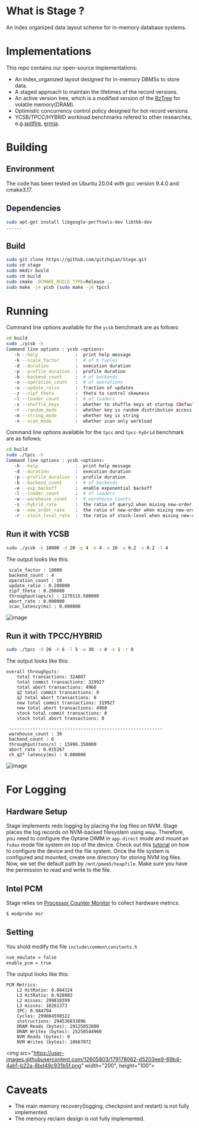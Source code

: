 # What is Stage ?
An index organized data layout scheme for in-memory database systems.

# Implementations
This repo contains our open-source implementations:
- An index_organized layout designed for in-memory DBMSs to store data.
- A staged approach to maintain the lifetimes of the record versions.
- An active version tree, which is a modified version of the [BzTree](https://github.com/sfu-dis/bztree) for volatile memory(DRAM).
- Optimistic concurrency control policy designed for hot record versions.
- YCSB/TPCC/HYBRID workload benchmarks refered to other researches, e.g.[spitfire](https://github.com/zxjcarrot/spitfire), [ermia](https://github.com/sfu-dis/ermia).

# Building

## Environment
The code has been tested on Ubuntu 20.04 with gcc version 9.4.0 and cmake3.17.

## Dependencies
```bash
sudo apt-get install libgoogle-perftools-dev libtbb-dev
......
```

## Build
```bash
sudo git clone https://github.com/gitzhqian/Stage.git
sudo cd stage
sudo mkdir build
sudo cd build
sudo cmake -DCMAKE_BUILD_TYPE=Release .. 
sudo make -j4 ycsb (sudo make -j4 tpcc)
```

# Running
Command line options available for the `ycsb` benchmark are as follows:
```bash
cd build
sudo ./ycsb -h
Command line options : ycsb <options> 
   -h --help              :  print help message 
   -k --scale_factor      :  # of K tuples 
   -d --duration          :  execution duration 
   -p --profile_duration  :  profile duration 
   -b --backend_count     :  # of backends 
   -o --operation_count   :  # of operations 
   -u --update_ratio      :  fraction of updates 
   -z --zipf_theta        :  theta to control skewness 
   -l --loader_count      :  # of loaders 
   -s --shuffle_keys      :  whether to shuffle keys at startup (Default: fasle)
   -r --random_mode       :  whether key is random distribution access
   -m --string_mode       :  whether key is string
   -n --scan_mode         :  whether scan only workload
```
Command line options available for the `tpcc` and `tpcc-hybrid` benchmark are as follows:
```bash
cd build
sudo ./tpcc -h
Command line options : ycsb <options> 
   -h --help              :  print help message 
   -d --duration          :  execution duration 
   -p --profile_duration  :  profile duration 
   -b --backend_count     :  # of backends 
   -e --exp_backoff       :  enable exponential backoff 
   -l --loader_count      :  # of loaders 
   -w --warehouse_count   :  # warehouse counts 
   -s --hybrid_rate       :  the ratio of query2 when mixing new-order and query2 
   -o --new_order_rate    :  the ratio of new-order when mixing new-order and stock-level 
   -r --stock_level_rate  :  the ratio of stock-level when mixing new-order and stock-level 
```
## Run it with YCSB 
```bash
sudo ./ycsb -k 10000 -d 20 -p 4 -b 4 -o 10 -u 0.2 -z 0.2 -l 4
```
The output looks like this:
```
 scale_factor : 10000
 backend_count : 4
 operation_count : 10
 update_ratio : 0.200000
 zipf_theta : 0.200000
 throughput(ops/s) : 1279115.500000
 abort_rate : 0.000000
 scan_latency(ms) : 0.000000

```
![image](https://user-images.githubusercontent.com/12605803/179177048-00bcebf9-d5d0-45e3-8a27-5c6688321948.png)


## Run it with TPCC/HYBRID
```bash
sudo ./tpcc -d 20 -b 6 -l 5 -w 30 -s 0 -o 1 -r 0
```
The output looks like this:
```
overall throughputs:
	total transactions: 324887
	total commit transactions: 319927
	total abort transactions: 4960
	q2 total commit transactions: 0
	q2 total abort transactions: 0
	new total commit transactions: 319927
	new total abort transactions: 4960
	stock total commit transactions: 0
	stock total abort transactions: 0

 ----------------------------------------------------------
 warehouse_count : 30
 backend_count : 6
 throughput(txns/s) : 15996.350000
 abort_rate : 0.015267
 ch_q2* latency(ms) : 0.000000

```

![image](https://user-images.githubusercontent.com/12605803/179178001-ed048d29-3fc3-4e7b-a247-6d510422b92b.png)


# For Logging

## Hardware Setup
Stage implements redo logging by placing the log files on NVM. Stage places the log records on NVM-backed filesystem using `mmap`. Therefore, you need to configure the Optane DIMM in `app-direct` mode and mount an `fsdax` mode file system on top of the device. Check out this [tutorial](https://access.redhat.com/documentation/en-us/red_hat_enterprise_linux/7/html/storage_administration_guide/configuring-persistent-memory-for-file-system-direct-access-dax) on how to configure the device and the file system. Once the file system is configured and mounted, create one directory for storing NVM log files. Now, we set the default path by `/mnt/pmem5/heapfile`. Make sure you have the permission to read and write to the file.

## Intel PCM
Stage relies on [Processor Counter Monitor](https://github.com/opcm/pcm) to collect hardware metrics.
```bash
$ modprobe msr
```
## Setting
You shold modify the file `include\common\constants.h`
```bash
nvm_emulate = false
enable_pcm = true
```
The output looks like this:
```
PCM Metrics:
	L2 HitRatio: 0.864324
	L3 HitRatio: 0.928882
	L2 misses: 299818399
	L3 misses: 18261373
	IPC: 0.984794
	Cycles: 299084598522
	instructions: 294536833896
	DRAM Reads (bytes): 29125052800
	DRAM Writes (bytes): 25250544960
	NVM Reads (bytes): 0
	NVM Writes (bytes): 10667072

```

<img src="https://user-images.githubusercontent.com/12605803/179178062-d5203ee9-69b4-4ab1-b22a-8bd49c931b5f.png" width="200", height="100">


# Caveats
- The main memory recovery(logging, checkpoint and restart) is not fully implemented.
- The memory reclaim design is not fully implemented.
